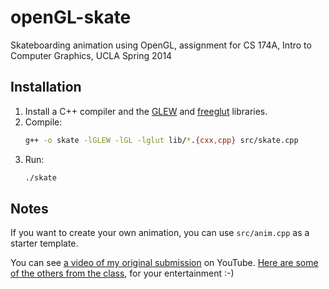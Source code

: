# openGL-skate

Skateboarding animation using OpenGL, assignment for CS 174A, Intro to Computer Graphics, UCLA Spring 2014

## Installation

1. Install a C++ compiler and the [GLEW](http://glew.sourceforge.net/) and [freeglut](http://freeglut.sourceforge.net/) libraries.
2. Compile:
    ```bash
    g++ -o skate -lGLEW -lGL -lglut lib/*.{cxx,cpp} src/skate.cpp
    ```
3. Run:
    ```bash
    ./skate
    ```

## Notes

If you want to create your own animation, you can use `src/anim.cpp` as a starter template.

You can see [a video of my original submission](https://www.youtube.com/watch?v=6CXe2BEXGGs) on YouTube. [Here are some of the others from the class](https://www.youtube.com/playlist?list=UUeLhfHp5O2MZfD6CXZ330qA&playnext=1&index=1), for your entertainment :-)
